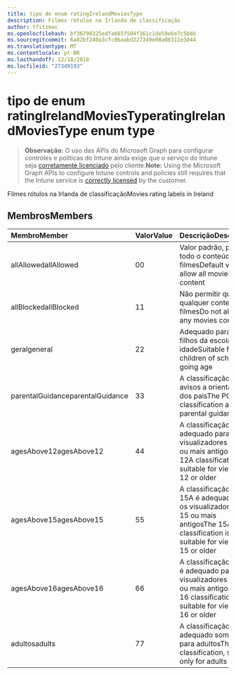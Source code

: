 ```yaml
---
title: tipo de enum ratingIrelandMoviesType
description: Filmes rótulos na Irlanda de classificação
author: tfitzmac
ms.openlocfilehash: bf36790325edfa665f504f161c1de59ebe7c5bbb
ms.sourcegitcommit: 6a82bf240a3cfc0baabd227349e08a08311e3d44
ms.translationtype: MT
ms.contentlocale: pt-BR
ms.lasthandoff: 12/18/2018
ms.locfileid: "27349193"
---
```

# <a name="ratingirelandmoviestype-enum-type"></a><span data-ttu-id="6fe3c-103">tipo de enum ratingIrelandMoviesType</span><span class="sxs-lookup"><span data-stu-id="6fe3c-103">ratingIrelandMoviesType enum type</span></span>

> <span data-ttu-id="6fe3c-104">**Observação:** O uso das APIs do Microsoft Graph para configurar controles e políticas do Intune ainda exige que o serviço do Intune seja [corretamente licenciado](https://go.microsoft.com/fwlink/?linkid=839381) pelo cliente.</span><span class="sxs-lookup"><span data-stu-id="6fe3c-104">**Note:** Using the Microsoft Graph APIs to configure Intune controls and policies still requires that the Intune service is [correctly licensed](https://go.microsoft.com/fwlink/?linkid=839381) by the customer.</span></span>

<span data-ttu-id="6fe3c-105">Filmes rótulos na Irlanda de classificação</span><span class="sxs-lookup"><span data-stu-id="6fe3c-105">Movies rating labels in Ireland</span></span>
## <a name="members"></a><span data-ttu-id="6fe3c-106">Membros</span><span class="sxs-lookup"><span data-stu-id="6fe3c-106">Members</span></span>
|<span data-ttu-id="6fe3c-107">Membro</span><span class="sxs-lookup"><span data-stu-id="6fe3c-107">Member</span></span>|<span data-ttu-id="6fe3c-108">Valor</span><span class="sxs-lookup"><span data-stu-id="6fe3c-108">Value</span></span>|<span data-ttu-id="6fe3c-109">Descrição</span><span class="sxs-lookup"><span data-stu-id="6fe3c-109">Description</span></span>|
|:---|:---|:---|
|<span data-ttu-id="6fe3c-110">allAllowed</span><span class="sxs-lookup"><span data-stu-id="6fe3c-110">allAllowed</span></span>|<span data-ttu-id="6fe3c-111">0</span><span class="sxs-lookup"><span data-stu-id="6fe3c-111">0</span></span>|<span data-ttu-id="6fe3c-112">Valor padrão, permitir todo o conteúdo de filmes</span><span class="sxs-lookup"><span data-stu-id="6fe3c-112">Default value, allow all movies content</span></span>|
|<span data-ttu-id="6fe3c-113">allBlocked</span><span class="sxs-lookup"><span data-stu-id="6fe3c-113">allBlocked</span></span>|<span data-ttu-id="6fe3c-114">1</span><span class="sxs-lookup"><span data-stu-id="6fe3c-114">1</span></span>|<span data-ttu-id="6fe3c-115">Não permitir que qualquer conteúdo filmes</span><span class="sxs-lookup"><span data-stu-id="6fe3c-115">Do not allow any movies content</span></span>|
|<span data-ttu-id="6fe3c-116">geral</span><span class="sxs-lookup"><span data-stu-id="6fe3c-116">general</span></span>|<span data-ttu-id="6fe3c-117">2</span><span class="sxs-lookup"><span data-stu-id="6fe3c-117">2</span></span>|<span data-ttu-id="6fe3c-118">Adequado para os filhos da escola indo idade</span><span class="sxs-lookup"><span data-stu-id="6fe3c-118">Suitable for children of school going age</span></span>|
|<span data-ttu-id="6fe3c-119">parentalGuidance</span><span class="sxs-lookup"><span data-stu-id="6fe3c-119">parentalGuidance</span></span>|<span data-ttu-id="6fe3c-120">3</span><span class="sxs-lookup"><span data-stu-id="6fe3c-120">3</span></span>|<span data-ttu-id="6fe3c-121">A classificação PG avisos a orientação dos pais</span><span class="sxs-lookup"><span data-stu-id="6fe3c-121">The PG classification advises parental guidance</span></span>|
|<span data-ttu-id="6fe3c-122">agesAbove12</span><span class="sxs-lookup"><span data-stu-id="6fe3c-122">agesAbove12</span></span>|<span data-ttu-id="6fe3c-123">4</span><span class="sxs-lookup"><span data-stu-id="6fe3c-123">4</span></span>|<span data-ttu-id="6fe3c-124">A classificação 12A é adequado para os visualizadores de 12 ou mais antigos</span><span class="sxs-lookup"><span data-stu-id="6fe3c-124">The 12A classification is suitable for viewers of 12 or older</span></span>|
|<span data-ttu-id="6fe3c-125">agesAbove15</span><span class="sxs-lookup"><span data-stu-id="6fe3c-125">agesAbove15</span></span>|<span data-ttu-id="6fe3c-126">5</span><span class="sxs-lookup"><span data-stu-id="6fe3c-126">5</span></span>|<span data-ttu-id="6fe3c-127">A classificação de 15A é adequado para os visualizadores de 15 ou mais antigos</span><span class="sxs-lookup"><span data-stu-id="6fe3c-127">The 15A classification is suitable for viewers of 15 or older</span></span>|
|<span data-ttu-id="6fe3c-128">agesAbove16</span><span class="sxs-lookup"><span data-stu-id="6fe3c-128">agesAbove16</span></span>|<span data-ttu-id="6fe3c-129">6</span><span class="sxs-lookup"><span data-stu-id="6fe3c-129">6</span></span>|<span data-ttu-id="6fe3c-130">A classificação de 16 é adequado para os visualizadores de 16 ou mais antigos</span><span class="sxs-lookup"><span data-stu-id="6fe3c-130">The 16 classification is suitable for viewers of 16 or older</span></span>|
|<span data-ttu-id="6fe3c-131">adultos</span><span class="sxs-lookup"><span data-stu-id="6fe3c-131">adults</span></span>|<span data-ttu-id="6fe3c-132">7</span><span class="sxs-lookup"><span data-stu-id="6fe3c-132">7</span></span>|<span data-ttu-id="6fe3c-133">A classificação de 18, adequado somente para adultos</span><span class="sxs-lookup"><span data-stu-id="6fe3c-133">The 18 classification, suitable only for adults</span></span>|



